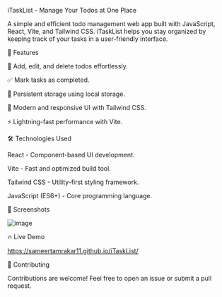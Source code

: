 iTaskList - Manage Your Todos at One Place

A simple and efficient todo management web app built with JavaScript, React, Vite, and Tailwind CSS. iTaskList helps you stay organized by keeping track of your tasks in a user-friendly interface.

🚀 Features

📝 Add, edit, and delete todos effortlessly.

✅ Mark tasks as completed.

📌 Persistent storage using local storage.

🎨 Modern and responsive UI with Tailwind CSS.

⚡ Lightning-fast performance with Vite.

🛠️ Technologies Used

React - Component-based UI development.

Vite - Fast and optimized build tool.

Tailwind CSS - Utility-first styling framework.

JavaScript (ES6+) - Core programming language.

📸 Screenshots

![image](https://github.com/user-attachments/assets/edc26df5-582b-45dc-a4c8-4b63cfdbc154)

🔥 Live Demo

https://sameertamrakar11.github.io/iTaskList/

🤝 Contributing

Contributions are welcome! Feel free to open an issue or submit a pull request.
